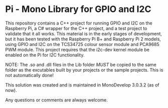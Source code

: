 # Pi - Mono Library for GPIO and I2C
This repository contains a C++ project for running GPIO and I2C on the Raspberry Pi, a C# wrapper for the C++ project, and a test project to validate that it all works.
This material is in the early stages of development, but it has been tested with the Raspberry Pi B+ and Raspberry Pi 2 models, using GPIO and I2C on the TCS34725 colour sensor module and PCA9685 PWM module.
This project requires that the i2c-dev kernel module be enabled on the Pi for I2C functionality.

NOTE: The .so and .dll files in the Lib folder *MUST* be copied to the same folder as the excutables built by your projects or the sample projects. This is not automatically done!

This solution was created and is maintained in MonoDevelop 3.0.3.2 (as of now).

Any questions or comments are always welcome.
